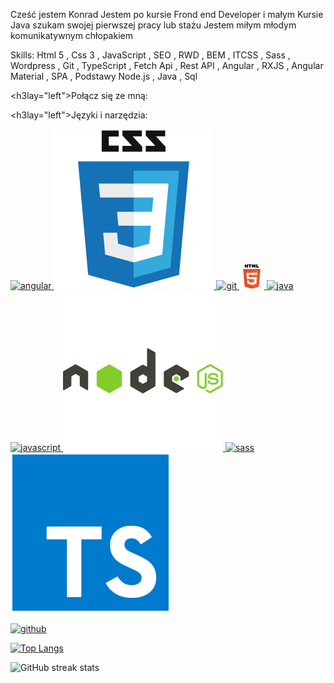  Cześć jestem Konrad 
 Jestem po kursie Frond end Developer i małym Kursie Java szukam swojej pierwszej pracy lub stażu 
Jestem miłym młodym komunikatywnym chłopakiem 

Skills: Html 5 , Css 3 , JavaScript , SEO ,  RWD , BEM , ITCSS , Sass , Wordpress , Git , TypeScript , Fetch Api , Rest API ,  Angular , RXJS , Angular Material , SPA , Podstawy Node.js , Java , Sql 





<h3lay="left">Połącz się ze mną:</h3>
<p wyrównać="left">
</p>

<h3lay="left">Języki i narzędzia:</h3>
<p wyrównanie="left" "> <a href="https://angular.io" target="_blank" rel="noreferrer"> <img src="https://angular.io/assets/images/logos/angular/angular.svg " alt="angular" szerokość="40" wysokość="40"/> </a> <a href="https://www.w3schools.com/css/" target="_blank" rel="noreferrer" > <img src="https://raw.githubusercontent.com/devicons/devicon/master/icons/css3/css3-original-wordmark.svg" alt="css3" szerokość="40" wysokość="40"/ > </a> <a href="https://git-scm.com/" target="_blank" rel="noreferrer"> <img src="https://www.vectorlogo.zone/logos/git -scm/git-scm-icon.svg" alt="git" szerokość="40" wysokość="40"/> </a> <a href="https://www.w3.org/html/" target="_blank" rel="noreferrer"> <img src="https://raw.githubusercontent.com/devicons/devicon/master/icons/html5/html5-original-wordmark.svg" alt="html5" szerokość ="40" height="40"/> </a> <a href="https://www.java.com" target="_blank" rel="noreferrer"> <img src="https:// raw.githubusercontent.com/devicons/devicon/master/icons/java/java-original.svg" alt="java" szerokość="40" height="40"/> </a> <a href="https: //developer.mozilla.org/en-US/docs/Web/JavaScript" target="_blank" rel="noreferrer"> <img src="https://raw.githubusercontent.com/devicons/devicon/master/ ikony/javascript/javascript-original.svg" alt="javascript" szerokość="40" wysokość="40"/> </a> <a href="https://nodejs.org" target="_blank" rel ="noreferrer"> <img src="https://raw.githubusercontent.com/devicons/devicon/master/icons/nodejs/nodejs-original-wordmark.svg" alt="nodejs" szerokość="40" wysokość= „40”/> </a> <a href="https://sass-lang.com" target="_blank" rel="noreferrer"> <img src="https://raw.githubusercontent.com/ devicons/devicon/master/icons/sass/sass-original.svg" alt="sass" szerokość="40" height="40"/> </a> <a href="https://www.typescriptlang.org/" target="_blank" rel="noreferrer"> <img src="https://raw.githubusercontent.com/devicons/devicon/master/icons/typescript/typescript-original.svg" alt="typescript" szerokość="40" wysokość="40"/> </a> </p>






[<img src='https://cdn.jsdelivr.net/npm/simple-icons@3.0.1/icons/github.svg' alt='github' height='40'>](https://github.com/Konrad869)  

[![Top Langs](https://github-readme-stats.vercel.app/api/top-langs/?username=Konrad869)](https://github.com/anuraghazra/github-readme-stats)

![GitHub streak stats](https://streak-stats.demolab.com/?user=Konrad869)  

